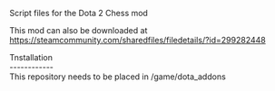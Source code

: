 Script files for the Dota 2 Chess mod

This mod can also be downloaded at https://steamcommunity.com/sharedfiles/filedetails/?id=299282448


Tnstallation <br>
------------ <br>
This repository needs to be placed in <DOTA ROOT>/game/dota_addons


